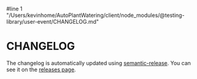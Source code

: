 #line 1 "/Users/kevinhome/AutoPlantWatering/client/node_modules/@testing-library/user-event/CHANGELOG.md"
# CHANGELOG

The changelog is automatically updated using
[semantic-release](https://github.com/semantic-release/semantic-release). You
can see it on the [releases page](../../releases).
